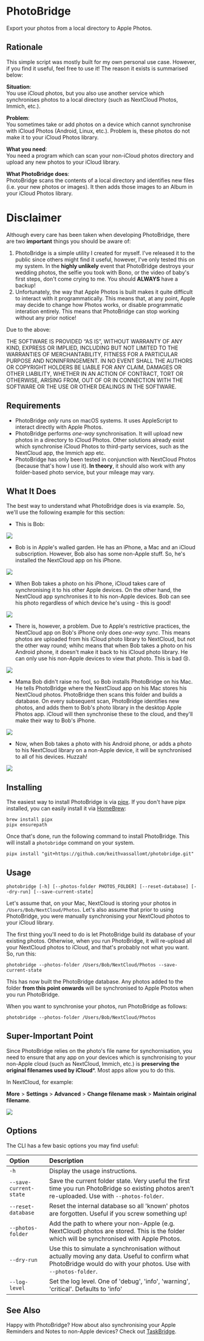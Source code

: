 # PhotoBridge

Export your photos from a local directory to Apple Photos. 

## Rationale

This simple script was mostly built for my own personal use case. However, if you find it useful, feel free to use it! The 
reason it exists is summarised below:

**Situation**:  
You use iCloud photos, but you also use another service which synchronises photos to a local directory 
(such as NextCloud Photos, Immich, etc.).   

**Problem**:  
You sometimes take or add photos on a device which cannot synchronise with iCloud Photos (Android, Linux, etc.). Problem is, 
these photos do not make it to your iCloud Photos library.

**What you need**:  
You need a program which can scan your non-iCloud photos directory and upload any new photos to your iCloud library.

**What PhotoBridge does**:  
PhotoBridge scans the contents of a local directory and identifies new files (i.e. your new photos or images). It then adds 
those images to an Album in your iCloud Photos library. 

# Disclaimer

Although every care has been taken when developing PhotoBridge, there are two **important** things you should be aware of:

1. PhotoBridge is a simple utility I created for myself. I've released it to the public since others might find it useful, however,
   I've only tested this on my system. In the **highly unlikely** event that PhotoBridge destroys your wedding photos, the selfie 
   you took with Bono, or the video of baby's first steps, don't come crying to me. You should **ALWAYS** have a backup!
2. Unfortunately, the way that Apple Photos is built makes it quite difficult to interact with it programmatically.
   This means that, at any point, Apple may decide to change how Photos works, or disable programmatic interation
   entirely. This means that PhotoBridge can stop working without any prior notice!

Due to the above:

THE SOFTWARE IS PROVIDED “AS IS”, WITHOUT WARRANTY OF ANY KIND, EXPRESS OR IMPLIED, INCLUDING BUT NOT LIMITED TO
THE WARRANTIES OF MERCHANTABILITY, FITNESS FOR A PARTICULAR PURPOSE AND NONINFRINGEMENT. IN NO EVENT SHALL THE AUTHORS
OR COPYRIGHT HOLDERS BE LIABLE FOR ANY CLAIM, DAMAGES OR OTHER LIABILITY, WHETHER IN AN ACTION OF CONTRACT,
TORT OR OTHERWISE, ARISING FROM, OUT OF OR IN CONNECTION WITH THE SOFTWARE OR THE USE OR OTHER DEALINGS IN THE SOFTWARE.

## Requirements

- PhotoBridge *only* runs on macOS systems. It uses AppleScript to interact directly with Apple Photos.
- PhotoBridge performs *one-way* synchronisation. It will upload new photos in a directory to iCloud Photos. Other solutions 
already exist which synchronise iCloud Photos to third-party services, such as the NextCloud app, the Immich app etc.
- PhotoBridge has only been tested in conjunction with NextCloud Photos (because that's how I use it). **In theory**, it should
also work with any folder-based photo service, but your mileage may vary.

## What It Does

The best way to understand what PhotoBridge does is via example. So, we'll use the following example for this section:

- This is Bob:

![](docs/bob.png)

- Bob is in Apple's walled garden. He has an iPhone, a Mac and an iCloud subscription. However, Bob also has some non-Apple stuff. 
So, he's installed the NextCloud app on his iPhone. 

![](docs/doc1.png)

- When Bob takes a photo on his iPhone, iCloud takes care of synchronising it to his other Apple devices. On the other hand,
the NextCloud app synchronises it to his non-Apple devices. Bob can see his photo regardless of which device he's using - 
this is good!

![](docs/doc2.png)

- There is, however, a problem. Due to Apple's restrictive practices, the NextCloud app on Bob's iPhone only does *one-way sync*. 
This means photos are uploaded from his iCloud photo library to NextCloud, but not the other way round; whihc means that 
when Bob takes a photo on his Android phone, it doesn't make it back to his iCloud photo library. He can only use his non-Apple 
devices to view that photo. This is bad 😢.

![](docs/doc3.png)

- Mama Bob didn't raise no fool, so Bob installs PhotoBridge on his Mac. He tells PhotoBridge where the NextCloud app on his Mac 
stores his NextCloud photos. PhotoBridge then scans this folder and builds a database. On every subsequent scan, PhotoBridge 
identifies new photos, and adds them to Bob's photo library in the desktop Apple Photos app. iCloud will then synchronise these
to the cloud, and they'll make their way to Bob's iPhone.

![](docs/doc4.png)

- Now, when Bob takes a photo with his Android phone, or adds a photo to his NextCloud library on a non-Apple device, it will be 
synchronised to all of his devices. Huzzah!

![](docs/doc5.png)

## Installing

The easiest way to install PhotoBridge is via [pipx](https://github.com/pypa/pipx#readme). If you don't have pipx installed,
you can easily install it via [HomeBrew](https://brew.sh):

```shell
brew install pipx
pipx ensurepath
```

Once that's done, run the following command to install PhotoBridge. This will install a ```photobridge``` command on your
system.

```shell
pipx install "git+https://github.com/keithvassallomt/photobridge.git"
```

## Usage

```
photobridge [-h] [--photos-folder PHOTOS_FOLDER] [--reset-database] [--dry-run] [--save-current-state]
```

Let's assume that, on your Mac, NextCloud is storing your photos in ```/Users/Bob/NextCloud/Photos```. Let's also assume that 
prior to using PhotoBridge, you were manually synchronising your NextCloud photos to your iCloud library.

The first thing you'll need to do is let PhotoBridge build its database of your existing photos. Otherwise, when you run 
PhotoBridge, it will re-upload all your NextCloud photos to iCloud, and that's probably not what you want. So, run this:

```shell
photobridge --photos-folder /Users/Bob/NextCloud/Photos --save-current-state 
```

This has now built the PhotoBridge database. Any photos added to the folder **from this point onwards** will be synchronised to 
Apple Photos when you run PhotoBridge. 

When you want to synchronise your photos, run PhotoBridge as follows:

```shell
photobridge --photos-folder /Users/Bob/NextCloud/Photos
```

## Super-Important Point

Since PhotoBridge relies on the photo's file name for synchornisation, you need to ensure that any app on your devices which is 
synchronising to your non-Apple cloud (such as NextCloud, Immich, etc.) is **preserving the original filenames used by iCloud***. 
Most apps allow you to do this. 

In NextCloud, for example:

**More** > **Settings** > **Advanced** > **Change filename mask** > **Maintain original filename**.

![](docs/doc6.jpeg)


## Options

The CLI has a few basic options you may find useful:

| Option                     | Description                                                                                                                                                            |  
|:---------------------------|:-----------------------------------------------------------------------------------------------------------------------------------------------------------------------|
| ```-h```                   | Display the usage instructions.                                                                                                                                        |
| ```--save-current-state``` | Save the current folder state. Very useful the first time you run PhotoBridge so existing photos aren't re-uploaded. Use with ```--photos-folder```.                   |
| ```--reset-database```     | Reset the internal database so all 'known' photos are forgotten. Useful if you screw something up!                                                                     |
| ```--photos-folder```      | Add the path to where your non-Apple (e.g. NextCloud) photos are stored. This is the folder which will be synchronised with Apple Photos.                              |
| ```--dry-run```            | Use this to simulate a synchronisation without actually moving any data. Useful to confirm what PhotoBridge would do with your photos. Use with ```--photos-folder```. |
| ```--log-level```          | Set the log level. One of 'debug', 'info', 'warning', 'critical'. Defaults to 'info'                                                                                   |

## See Also

Happy with PhotoBridge? How about also synchronising your Apple Reminders and Notes to non-Apple devices? Check out [TaskBridge](https://taskbridge.app).